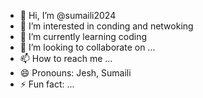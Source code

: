 - 👋 Hi, I’m @sumaili2024
- 👀 I’m interested in conding and netwoking
- 🌱 I’m currently learning coding
- 💞️ I’m looking to collaborate on ...
- 📫 How to reach me ...
- 😄 Pronouns: Jesh, Sumaili
- ⚡ Fun fact: ...

<!---
sumaili2024/sumaili2024 is a ✨ special ✨ repository because its `README.md` (this file) appears on your GitHub profile.
You can click the Preview link to take a look at your changes.
--->

